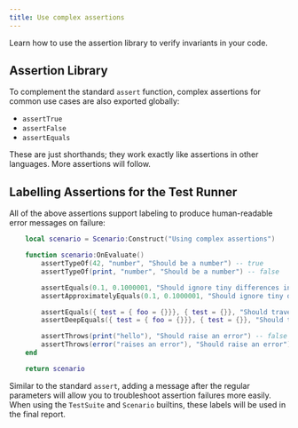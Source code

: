 ```yaml
---
title: Use complex assertions
---
```


Learn how to use the assertion library to verify invariants in your code.

## Assertion Library

To complement the standard ``assert`` function, complex assertions  for common use cases are also exported globally:

* ``assertTrue``
* ``assertFalse``
* ``assertEquals``

These are just shorthands; they work exactly like assertions in other languages. More assertions will follow.

## Labelling Assertions for the Test Runner

All of the above assertions support labeling to produce human-readable error messages on failure:

```lua title="assertions-usage-example.lua"
	local scenario = Scenario:Construct("Using complex assertions")

	function scenario:OnEvaluate()
		assertTypeOf(42, "number", "Should be a number") -- true
		assertTypeOf(print, "number", "Should be a number") -- false

		assertEquals(0.1, 0.1000001, "Should ignore tiny differences in floating-point comparisons") -- false
		assertApproximatelyEquals(0.1, 0.1000001, "Should ignore tiny differences in float comparisons") -- true

		assertEquals({ test = { foo = {}}}, { test = {}}, "Should traverse nested tables") -- true
		assertDeepEquals({ test = { foo = {}}}, { test = {}}, "Should traverse nested tables") -- false

		assertThrows(print("hello"), "Should raise an error") -- false
		assertThrows(error("raises an error"), "Should raise an error") -- true
	end

	return scenario

```

Similar to the standard ``assert``, adding a message after the regular parameters will allow you to troubleshoot assertion failures more easily. When using the ``TestSuite`` and ``Scenario`` builtins, these labels will be used in the final report.
